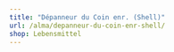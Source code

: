 ```yaml
---
title: "Dépanneur du Coin enr. (Shell)"
url: /alma/depanneur-du-coin-enr-shell/
shop: Lebensmittel
---
```

